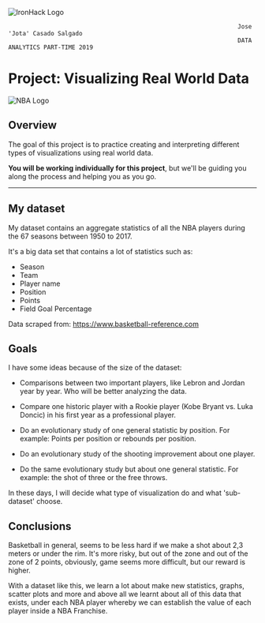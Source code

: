 ![IronHack Logo](https://s3-eu-west-1.amazonaws.com/ih-materials/uploads/upload_d5c5793015fec3be28a63c4fa3dd4d55.png)

                                                                     Jose 'Jota' Casado Salgado
                                                                     DATA ANALYTICS PART-TIME 2019


# Project: Visualizing Real World Data


![NBA Logo](https://www.freepnglogos.com/uploads/nba-logo-png/nba-stats-logo-documentation-with-examples-slothparadise-11.png)


## Overview

The goal of this project is to practice creating and interpreting different types of visualizations using real world data.

**You will be working individually for this project**, but we'll be guiding you along the process and helping you as you go. 

---

## My dataset

My dataset contains an aggregate statistics of all the NBA players during the 67 seasons between 1950 to 2017.

It's a big data set that contains a lot of statistics such as:

- Season
- Team
- Player name
- Position
- Points
- Field Goal Percentage


Data scraped from:
https://www.basketball-reference.com

## Goals

I have some ideas because of the size of the dataset:

- Comparisons between two important players, like Lebron and Jordan year by year. Who will be better analyzing the data.

- Compare one historic player with a Rookie player (Kobe Bryant vs. Luka Doncic) in his first year as a professional player.

- Do an evolutionary study of one general statistic by position. For example: Points per position or rebounds per position.

- Do an evolutionary study of the shooting improvement about one player.

- Do the same evolutionary study but about one general statistic. For example: the shot of three or the free throws.

In these days, I will decide what type of visualization do and what 'sub-dataset' choose.


## Conclusions

Basketball in general, seems to be less hard if we make a shot about 2,3 meters or under the rim. It's more risky, but out of the zone and out of the zone of 2 points, obviously, game seems more difficult, but our reward is higher.

With a dataset like this, we learn a lot about make new statistics, graphs, scatter plots and more and above all we learnt about all of this data that exists, under each NBA player whereby we can establish the value of each player inside a NBA Franchise.


